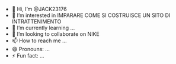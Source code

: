 - 👋 Hi, I’m @JACK23176
- 👀 I’m interested in IMPARARE COME SI COSTRUISCE UN SITO DI INTRATTENIMENTO
- 🌱 I’m currently learning ...
- 💞️ I’m looking to collaborate on NIKE
- 📫 How to reach me ...
- 😄 Pronouns: ...
- ⚡ Fun fact: ...

<!---
JACK23176/JACK23176 is a ✨ special ✨ repository because its `README.md` (this file) appears on your GitHub profile.
You can click the Preview link to take a look at your changes.
--->
